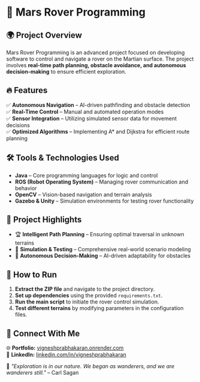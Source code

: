 # 🚀 Mars Rover Programming

## 🌍 Project Overview
Mars Rover Programming is an advanced project focused on developing software to control and navigate a rover on the Martian surface. The project involves **real-time path planning, obstacle avoidance, and autonomous decision-making** to ensure efficient exploration.

## 🔥 Features
✅ **Autonomous Navigation** – AI-driven pathfinding and obstacle detection  
✅ **Real-Time Control** – Manual and automated operation modes  
✅ **Sensor Integration** – Utilizing simulated sensor data for movement decisions  
✅ **Optimized Algorithms** – Implementing A* and Dijkstra for efficient route planning  

## 🛠️ Tools & Technologies Used
- **Java** – Core programming languages for logic and control
- **ROS (Robot Operating System)** – Managing rover communication and behavior
- **OpenCV** – Vision-based navigation and terrain analysis
- **Gazebo & Unity** – Simulation environments for testing rover functionality

## 📂 Project Highlights
- 🏆 **Intelligent Path Planning** – Ensuring optimal traversal in unknown terrains  
- 🌌 **Simulation & Testing** – Comprehensive real-world scenario modeling  
- 🤖 **Autonomous Decision-Making** – AI-driven adaptability for obstacles  

## 📎 How to Run
1. **Extract the ZIP file** and navigate to the project directory.
2. **Set up dependencies** using the provided `requirements.txt`.
3. **Run the main script** to initiate the rover control simulation.
4. **Test different terrains** by modifying parameters in the configuration files.

## 🔗 Connect With Me
🌐 **Portfolio:** [vigneshprabhakaran.onrender.com](https://vigneshprabhakaran.onrender.com/)  
📌 **LinkedIn:** [linkedin.com/in/vigneshprabhakaran](https://www.linkedin.com/in/vigneshprabhakaran/)  

🌠 *"Exploration is in our nature. We began as wanderers, and we are wanderers still."* – Carl Sagan

